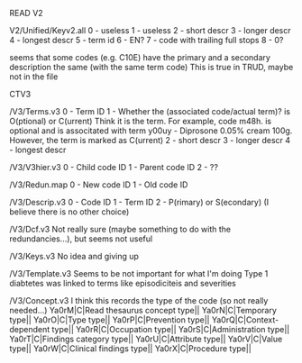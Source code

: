 READ V2

V2/Unified/Keyv2.all
0 - useless
1 - useless
2 - short descr
3 - longer descr
4 - longest descr
5 - term id
6 - EN?
7 - code with trailing full stops
8 - 0?

seems that some codes (e.g. C10E) have the primary and a secondary description the same (with the same term code)
	This is true in TRUD, maybe not in the file


CTV3

/V3/Terms.v3
0 - Term ID
1 - Whether the (associated code/actual term)? is O(ptional) or C(urrent)
	Think it is the term. For example, code m48h. is optional and is associtated with
	term y00uy - Diprosone 0.05% cream 100g. However, the term is marked as C(urrent)
2 - short descr
3 - longer descr
4 - longest descr

/V3/V3hier.v3
0 - Child code ID
1 - Parent code ID
2 - ??

/V3/Redun.map
0 - New code ID
1 - Old code ID

/V3/Descrip.v3
0 - Code ID
1 - Term ID
2 - P(rimary) or S(econdary) (I believe there is no other choice)






/V3/Dcf.v3
Not really sure (maybe something to do with the redundancies...), but seems not useful

/V3/Keys.v3
No idea and giving up

/V3/Template.v3
Seems to be not important for what I'm doing
Type 1 diabtetes was linked to terms like episodiciteis and severities

/V3/Concept.v3
I think this records the type of the code (so not really needed...)
Ya0rM|C|Read thesaurus concept type||
Ya0rN|C|Temporary type||
Ya0rO|C|Type type||
Ya0rP|C|Prevention type||
Ya0rQ|C|Context-dependent type||
Ya0rR|C|Occupation type||
Ya0rS|C|Administration type||
Ya0rT|C|Findings category type||
Ya0rU|C|Attribute type||
Ya0rV|C|Value type||
Ya0rW|C|Clinical findings type||
Ya0rX|C|Procedure type||